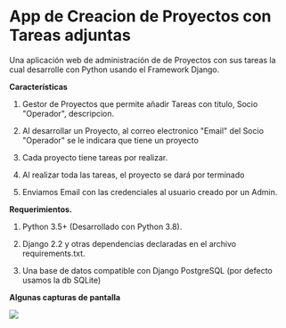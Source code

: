 # App de Creacion de Proyectos con Tareas adjuntas

Una aplicación web de administración de de Proyectos con  sus tareas la cual desarrolle  con Python usando el Framework Django.

<p>
  <strong>Características</strong>
</p>

<ol>
  
  <li>
    <p>
    Gestor de Proyectos que permite añadir Tareas con titulo, Socio "Operador", descripcion.
    </p>  
  </li>
  
  
  <li>
    <p>
    Al desarrollar un Proyecto, al correo electronico "Email" del Socio "Operador" se le indicara que tiene un proyecto
    </p>  
  </li>
  
  
  <li>
    <p>
      Cada proyecto  tiene tareas por realizar.
    </p>  
  </li>
  
  
  <li>
    <p>
    Al realizar toda las tareas, el proyecto se dará por terminado
    </p>  
  </li>
  
  
  
  <li>
    <p>
      Enviamos Email con las credenciales al usuario creado por un Admin.
    </p>  
  </li>
  
  

</ol>


<p>
  <strong>Requerimientos.</strong>
</p>
<ol>
   <li>
    <p>
      Python 3.5+ (Desarrollado con Python 3.8).
    </p>  
  </li>
  
  
   <li>
    <p>
    Django 2.2 y otras dependencias declaradas en el archivo requirements.txt.
    </p>  
  </li>
  
  
   <li>
    <p>
    Una base de datos compatible con Django PostgreSQL (por defecto usamos la db SQLite)
    </p>  
  </li>
 
</ol>

<p>
  <strong>Algunas capturas de pantalla</strong>
</p>


<img src="https://i.ibb.co/bgn6Q57/admin-1.jpg">

